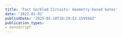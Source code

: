 ```yaml
---
title: 'Fast Garbled Circuits: Geometry-based Gates'
date: '2022-01-01'
publishDate: '2025-05-18T16:29:53.159594Z'
publication_types:
- manuscript
---
```

